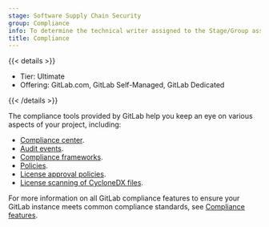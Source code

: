```yaml
---
stage: Software Supply Chain Security
group: Compliance
info: To determine the technical writer assigned to the Stage/Group associated with this page, see https://handbook.gitlab.com/handbook/product/ux/technical-writing/#assignments
title: Compliance
---
```


{{< details >}}

- Tier: Ultimate
- Offering: GitLab.com, GitLab Self-Managed, GitLab Dedicated

{{< /details >}}

The compliance tools provided by GitLab help you keep an eye on various aspects of your project, including:

- [Compliance center](compliance_center/_index.md).
- [Audit events](audit_events.md).
- [Compliance frameworks](../group/compliance_frameworks.md).
- [Policies](../application_security/policies/_index.md).
- [License approval policies](license_approval_policies.md).
- [License scanning of CycloneDX files](license_scanning_of_cyclonedx_files/_index.md).

For more information on all GitLab compliance features to ensure your GitLab instance meets common compliance standards, see
[Compliance features](../../administration/compliance.md).
